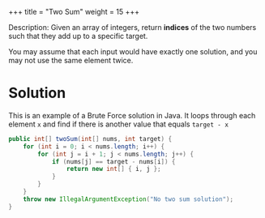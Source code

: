 +++
title = "Two Sum"
weight = 15
+++

Description: Given an array of integers, return **indices** of the two numbers such that they add up to a specific target.

You may assume that each input would have exactly one solution, and you may not use the same element twice.

# Solution

This is an example of a Brute Force solution in Java. It loops through each element `x` and find if there is another value that equals `target - x`

```java
public int[] twoSum(int[] nums, int target) {
    for (int i = 0; i < nums.length; i++) {
        for (int j = i + 1; j < nums.length; j++) {
            if (nums[j] == target - nums[i]) {
                return new int[] { i, j };
            }
        }
    }
    throw new IllegalArgumentException("No two sum solution");
}
```
